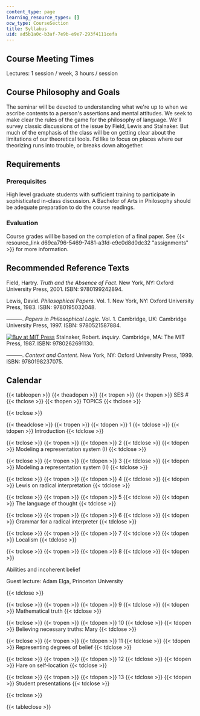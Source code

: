```yaml
---
content_type: page
learning_resource_types: []
ocw_type: CourseSection
title: Syllabus
uid: ad5b1a0c-b3af-7e9b-e9e7-293f4111cefa
---
```


Course Meeting Times
--------------------

Lectures: 1 session / week, 3 hours / session

Course Philosophy and Goals
---------------------------

The seminar will be devoted to understanding what we're up to when we ascribe contents to a person's assertions and mental attitudes. We seek to make clear the rules of the game for the philosophy of language. We'll survey classic discussions of the issue by Field, Lewis and Stalnaker. But much of the emphasis of the class will be on getting clear about the limitations of our theoretical tools. I'd like to focus on places where our theorizing runs into trouble, or breaks down altogether.

Requirements
------------

### Prerequisites

High level graduate students with sufficient training to participate in sophisticated in-class discussion. A Bachelor of Arts in Philosophy should be adequate preparation to do the course readings.

### Evaluation

Course grades will be based on the completion of a final paper. See {{< resource_link d69ca796-5469-7481-a3fd-e9c0d8d0dc32 "assignments" >}} for more information.

Recommended Reference Texts
---------------------------

Field, Hartry. _Truth and the Absence of Fact_. New York, NY: Oxford University Press, 2001. ISBN: 9780199242894.

Lewis, David. _Philosophical Papers_. Vol. 1. New York, NY: Oxford University Press, 1983. ISBN: 9780195032048.

———. _Papers in Philosophical Logic_. Vol. 1. Cambridge, UK: Cambridge University Press, 1997. ISBN: 9780521587884.

[![Buy at MIT Press](https://ocwcms.mit.edu/images/mp_logo.gif)](https://mitpress.mit.edu/9780262691130) Stalnaker, Robert. _Inquiry_. Cambridge, MA: The MIT Press, 1987. ISBN: 9780262691130.

———. _Context and Content_. New York, NY: Oxford University Press, 1999. ISBN: 9780198237075.

Calendar
--------

{{< tableopen >}}
{{< theadopen >}}
{{< tropen >}}
{{< thopen >}}
SES #
{{< thclose >}}
{{< thopen >}}
TOPICS
{{< thclose >}}

{{< trclose >}}

{{< theadclose >}}
{{< tropen >}}
{{< tdopen >}}
1
{{< tdclose >}}
{{< tdopen >}}
Introduction
{{< tdclose >}}

{{< trclose >}}
{{< tropen >}}
{{< tdopen >}}
2
{{< tdclose >}}
{{< tdopen >}}
Modeling a representation system (I)
{{< tdclose >}}

{{< trclose >}}
{{< tropen >}}
{{< tdopen >}}
3
{{< tdclose >}}
{{< tdopen >}}
Modeling a representation system (II)
{{< tdclose >}}

{{< trclose >}}
{{< tropen >}}
{{< tdopen >}}
4
{{< tdclose >}}
{{< tdopen >}}
Lewis on radical interpretation
{{< tdclose >}}

{{< trclose >}}
{{< tropen >}}
{{< tdopen >}}
5
{{< tdclose >}}
{{< tdopen >}}
The language of thought
{{< tdclose >}}

{{< trclose >}}
{{< tropen >}}
{{< tdopen >}}
6
{{< tdclose >}}
{{< tdopen >}}
Grammar for a radical interpreter
{{< tdclose >}}

{{< trclose >}}
{{< tropen >}}
{{< tdopen >}}
7
{{< tdclose >}}
{{< tdopen >}}
Localism
{{< tdclose >}}

{{< trclose >}}
{{< tropen >}}
{{< tdopen >}}
8
{{< tdclose >}}
{{< tdopen >}}


Abilities and incoherent belief

Guest lecture: Adam Elga, Princeton University


{{< tdclose >}}

{{< trclose >}}
{{< tropen >}}
{{< tdopen >}}
9
{{< tdclose >}}
{{< tdopen >}}
Mathematical truth
{{< tdclose >}}

{{< trclose >}}
{{< tropen >}}
{{< tdopen >}}
10
{{< tdclose >}}
{{< tdopen >}}
Believing necessary truths: Mary
{{< tdclose >}}

{{< trclose >}}
{{< tropen >}}
{{< tdopen >}}
11
{{< tdclose >}}
{{< tdopen >}}
Representing degrees of belief
{{< tdclose >}}

{{< trclose >}}
{{< tropen >}}
{{< tdopen >}}
12
{{< tdclose >}}
{{< tdopen >}}
Hare on self-location
{{< tdclose >}}

{{< trclose >}}
{{< tropen >}}
{{< tdopen >}}
13
{{< tdclose >}}
{{< tdopen >}}
Student presentations
{{< tdclose >}}

{{< trclose >}}

{{< tableclose >}}